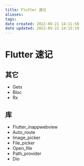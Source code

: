 ```yaml
---
title: Flutter 速记
aliases: 
tags: 
date created: 2022-09-21 14:11:58
date updated: 2022-09-21 14:15:19
---
```


# Flutter 速记

## 其它

 - Getx
 - Bloc
 - Rx

## 库

- Flutter_inappwebview
- Auto_route
- Image_picker
- File_picker
- Open_file
- Path_provider
- Dio
